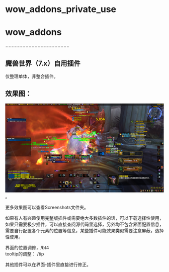 # wow_addons_private_use
# wow_addons
======================

## 魔兽世界（7.x）自用插件

仅整理单体，非整合插件。


## 效果图：
![screen](./Screenshots/sample.jpg)。

更多效果图可以查看Screenshots文件夹。


如果有人有兴趣使用完整版插件或需要绝大多数插件的话，可以下载选择性使用，
如果只需要极少插件，可以直接查阅源代码里选择，另外均不包含界面配置信息，
需要自行配置各个元素的位置等信息，某些插件可能效果类似需要注意屏蔽，选择
性使用。

界面的位置调修，/bt4  
tooltip的调整： /tip

其他插件可以在界面-插件里直接进行修正。


